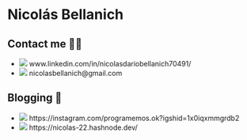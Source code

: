 # Nicolás Bellanich
 
<h2>Contact me 🤜🤛</h2> 
<ul>
  <li> <img src="https://img.shields.io/badge/linkedin-%230077B5.svg?&style=for-the-badge&logo=linkedin&logoColor=white" /> www.linkedin.com/in/nicolasdariobellanich70491/ </li>
  <li><img src="https://img.shields.io/badge/gmail-D14836?&style=for-the-badge&logo=gmail&logoColor=white" /> nicolasbellanich@gmail.com</li>
</ul>

<h2>Blogging 📝 </h2>
<ul>
  <li> <img src="https://img.shields.io/badge/instagram-%23E4405F.svg?&style=for-the-badge&logo=instagram&logoColor=white" /> https://instagram.com/programemos.ok?igshid=1x0iqxmmgrdb2 </li>
 <li> <img src="https://img.shields.io/badge/Hashnode-%232962FF.svg?&style=for-the-badge&logo=hashnode&logoColor=white" /> https://nicolas-22.hashnode.dev/ </li>
</ul>


